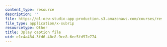 ```yaml
---
content_type: resource
description: ''
file: https://ol-ocw-studio-app-production.s3.amazonaws.com/courses/res-6-012-introduction-to-probability-spring-2018/e1c4a4843fd640c89ce86ec5fd57e774_zbu8KQx9bqM.srt
file_type: application/x-subrip
resourcetype: Other
title: 3play caption file
uid: e1c4a484-3fd6-40c8-9ce8-6ec5fd57e774
---
```


